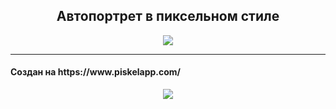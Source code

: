 <h2 align="center">Автопортрет в пиксельном стиле</h2>

<div align="center">
  <img src="https://github.com/AnastasiaKedrina/AnastasiaKedrina/assets/113825953/3129b8d6-2a5c-4621-9792-ee8c2b5b3009"  />
</div>
<hr>

<h4 align="left">Создан на https://www.piskelapp.com/</h4>

<div align="center">
  <img src="https://github.com/AnastasiaKedrina/AnastasiaKedrina/assets/113825953/2837a0a1-d597-4cf5-9f46-6a20cadf5d8f"  />
</div>

